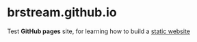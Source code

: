 brstream.github.io
==================

Test **GitHub pages** site, for learning how to build a [static website](http://developmentseed.org/blog/new-healthcare-gov-is-open-and-cms-free/)
